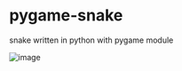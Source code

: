 # pygame-snake

snake written in python with pygame module

![image](https://user-images.githubusercontent.com/28659648/149669420-653524f7-9e6f-4169-bbb7-66882aebcf2d.png)

